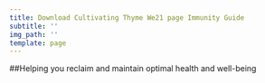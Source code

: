 ```yaml
---
title: Download Cultivating Thyme We21 page Immunity Guide
subtitle: ''
img_path: ''
template: page
---
```

##Helping you reclaim and maintain optimal health and well-being
<script type="text/javascript" src="//marketing.kickback.live/form/generate.js?id=1"></script>
